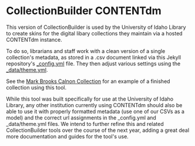 # CollectionBuilder CONTENTdm

This version of CollectionBuilder is used by the University of Idaho Library to create skins for the digital libary collections they maintain via a hosted CONTENTdm instance. 

To do so, librarians and staff work with a clean version of a single collection's metadata, as stored in a .csv document linked via this Jekyll repository's [_config.yml](https://github.com/uidaholib/collectionbuilder-cdm-template/blob/master/_config.yml) file. They then adjust various settings using the [_data/theme.yml](https://github.com/uidaholib/collectionbuilder-cdm-template/blob/master/_data/theme.yml). 

See the [Mark Brooks Calnon Collection](https://www.lib.uidaho.edu/digital/calnon/index.html) for an example of a finished collection using this tool. 

While this tool was built specifically for use at the University of Idaho Library, any other institution currently using CONTENTdm should also be able to use it with properly formatted metadata (use one of our CSVs as a model) and the correct url assignments in the _config.yml and _data/theme.yml files. We intend to further refine this and related CollectionBuilder tools over the course of the next year, adding a great deal more documentation and guides for the tool's use. 






